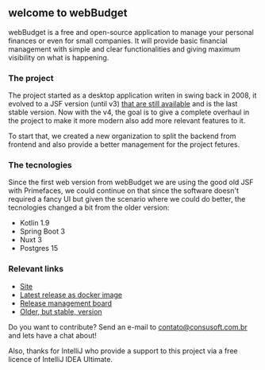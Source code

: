 ## welcome to webBudget

webBudget is a free and open-source application to manage your personal finances or even for small companies. It will provide basic financial management with simple and clear functionalities 
and giving maximum visibility on what is happening. 

### The project

The project started as a desktop application writen in swing back in 2008, it evolved to a JSF version (until v3) [that are still available](https://github.com/arthurgregorio/web-budget) and 
is the last stable version. Now with the v4, the goal is to give a complete overhaul in the project to make it more modern also add more relevant features to it.

To start that, we created a new organization to split the backend from frontend and also provide a better management for the project fetures.

### The tecnologies

Since the first web version from webBudget we are using the good old JSF with Primefaces, we could continue on that since the software doesn't required a fancy UI but given the scenario where we
could do better, the tecnologies changed a bit from the older version:

- Kotlin 1.9
- Spring Boot 3
- Nuxt 3
- Postgres 15

### Relevant links

- [Site](https://webbudget.com.br/)
- [Latest release as docker image](https://github.com/web-budget/docker)
- [Release management board](https://github.com/orgs/web-budget/projects/6)
- [Older, but stable, version](https://github.com/arthurgregorio/web-budget)

Do you want to contribute? Send an e-mail to contato@consusoft.com.br and lets have a chat about! 

Also, thanks for IntelliJ who provide a support to this project via a free licence of IntelliJ IDEA Ultimate.
